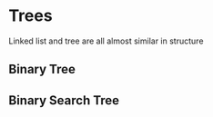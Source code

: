 # Trees
Linked list and tree are all almost similar in structure
  

## Binary Tree

## Binary Search Tree